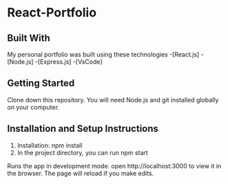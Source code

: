 # React-Portfolio

## Built With

My personal portfolio was built using these technologies
-[React.js]
-[Node.js]
-[Express.js]
-[VsCode]

## Getting Started

Clone down this repository. You will need Node.js and git installed globally on your computer.

## Installation and Setup Instructions

1. Installation: npm install
2. In the project directory, you can run npm start

Runs the app in development mode.
open http://localhost:3000 to view it in the browser. The page will reload if you make edits.
